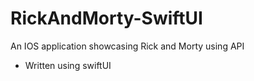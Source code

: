 # RickAndMorty-SwiftUI

An IOS application showcasing Rick and Morty using API

- Written using swiftUI
